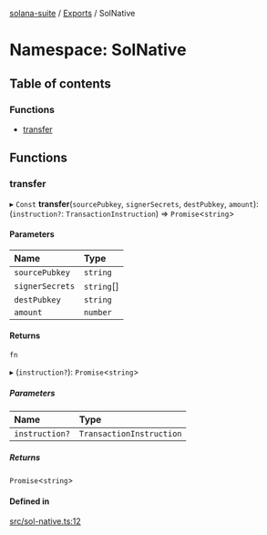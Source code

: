 [solana-suite](../README.md) / [Exports](../modules.md) / SolNative

# Namespace: SolNative

## Table of contents

### Functions

- [transfer](SolNative.md#transfer)

## Functions

### transfer

▸ `Const` **transfer**(`sourcePubkey`, `signerSecrets`, `destPubkey`, `amount`): (`instruction?`: `TransactionInstruction`) => `Promise`<`string`\>

#### Parameters

| Name | Type |
| :------ | :------ |
| `sourcePubkey` | `string` |
| `signerSecrets` | `string`[] |
| `destPubkey` | `string` |
| `amount` | `number` |

#### Returns

`fn`

▸ (`instruction?`): `Promise`<`string`\>

##### Parameters

| Name | Type |
| :------ | :------ |
| `instruction?` | `TransactionInstruction` |

##### Returns

`Promise`<`string`\>

#### Defined in

[src/sol-native.ts:12](https://github.com/fukaoi/solana-suite/blob/614964e/src/sol-native.ts#L12)
